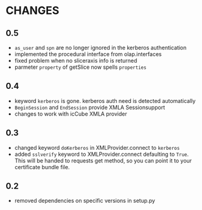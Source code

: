 CHANGES
=======

0.5
----
* ``as_user`` and ``spn`` are no longer ignored in the kerberos authentication
* implemented the procedural interface from olap.interfaces
* fixed problem when no sliceraxis info is returned
* parmeter ``property`` of getSlice now spells ``properties``

0.4
----
* keyword ``kerberos`` is gone. kerberos auth need is detected automatically
* ``BeginSession`` and ``EndSession`` provide XMLA Sessionsupport
* changes to work with icCube XMLA provider

0.3
----
* changed keyword ``doKerberos`` in XMLProvider.connect to ``kerberos``
* added ``sslverify`` keyword to XMLProvider.connect defaulting to ``True``.
  This will be handed to requests get method, so you can point it to your certificate bundle file.


0.2
----
* removed dependencies on specific versions in setup.py